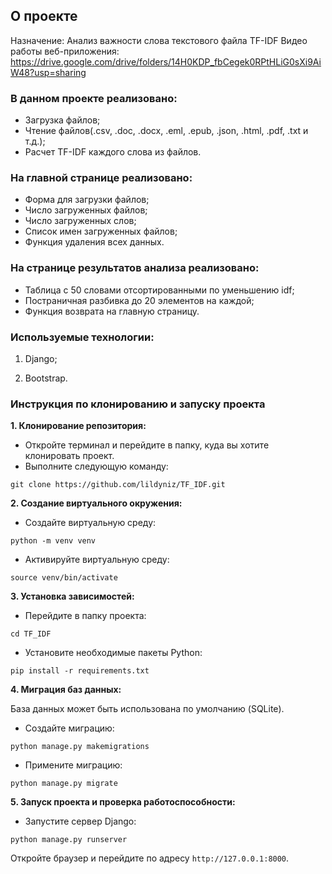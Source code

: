 ## О проекте

Назначение: Анализ важности слова текстового файла TF-IDF
Видео работы веб-приложения: https://drive.google.com/drive/folders/14H0KDP_fbCegek0RPtHLiG0sXi9AiW48?usp=sharing

### В данном проекте реализовано:

- Загрузка файлов;
- Чтение файлов(.csv, .doc, .docx, .eml, .epub, .json, .html, .pdf, .txt и т.д.);
- Расчет TF-IDF каждого слова из файлов.

### На главной странице реализовано:

- Форма для загрузки файлов;
- Число загруженных файлов;
- Число загруженных слов;
- Список имен загруженных файлов;
- Функция удаления всех данных.

### На странице результатов анализа реализовано:

- Таблица с 50 словами отсортированными по уменьшению idf;
- Постраничная разбивка до 20 элементов на каждой;
- Функция возврата на главную страницу.

### Используемые технологии:

1. Django;

2. Bootstrap.

### Инструкция по клонированию и запуску проекта

**1. Клонирование репозитория:**

- Откройте терминал и перейдите в папку, куда вы хотите клонировать проект.
- Выполните следующую команду:

```
git clone https://github.com/lildyniz/TF_IDF.git
```

**2. Создание виртуального окружения:**

- Создайте виртуальную среду:
  
```
python -m venv venv
```

- Активируйте виртуальную среду:
  
```
source venv/bin/activate
```

**3. Установка зависимостей:**

- Перейдите в папку проекта:

```
cd TF_IDF
```

- Установите необходимые пакеты Python:

```
pip install -r requirements.txt
```

**4. Миграция баз данных:**

База данных может быть использована по умолчанию (SQLite).

- Создайте миграцию:
  
```
python manage.py makemigrations
```

- Примените миграцию:
  
```
python manage.py migrate
```

**5. Запуск проекта и проверка работоспособности:**

- Запустите сервер Django:

```
python manage.py runserver
```

Откройте браузер и перейдите по адресу `http://127.0.0.1:8000`.

